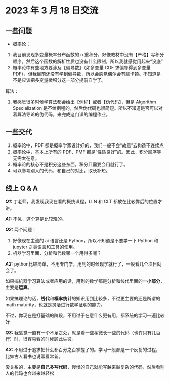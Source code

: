 # 2023 年 3 月 18 日交流

## 一些问题

- 概率论：

1. 我目前发现多变量概率分布函数的 n 重积分，好像教材中没有【严格】写积分顺序。然后这个函数的解析性质也没有什么限制，所以我就感觉用起来“没底”
2. 概率论中有些地方要涉及【偏导数】（如多变量 CDF 求偏导得到多变量 PDF），但我目前还没有学到偏导数，所以会感觉偶尔会有些卡顿。不知道是不是应该把多变量微积分这一部分提前自学了。

算法：

1. 我感觉很多时候学算法都会给出【例程】或者【伪代码】，但是 Algorithm Specialization 是不给例程的，然后伪代码也很简短。所以不知道是否可以对着算法导论的伪代码，来完成这门课的编程作业。

## 一些交代

1. 概率论中，PDF 都是概率学家设计好的，我们一般不会“故意”去构造不连续点
2. 概率论中，基本上所有的 PDF、PMF 都是“性质良好”的。因此，积分顺序等无需太在意。
3. 概率论的核心不是积分这些东西。积分只需要会用就行了。
4. 可以参考别人的代码，和自己的对比，取长补短。

## 线上 Q & A

***Q1:*** 丁老师，我发现我现在看的概统课程，LLN 和 CLT 都放在比较靠后的位置才讲。

***A1:*** 不急，这个算是比较难的。

***Q2:*** 两个问题：
1. 好像现在主流的 ai 语言还是 Python，所以不知道是不要学一下 Python 和 jupyter 之类语言和工具的使用。
2. 机器学习里面，分析和代数哪一个用得多呢？

***A2:*** python比较简单，不用专门学。用到的时候现学就行了，一般看几个项目就会了。

如果搞机器学习算法或者应用的话，用到的数学都是分析和线代里面的**一小部分**，主要是**运算**。

如果搞理论的话，**线代**和**概率统计**的知识用到比较多，不过更主要的还是所谓的math maturity，也就是灵活进行数学证明的能力。

不过，你现在是打基础的阶段，不用过于在意什么更有用，都系统的学习一遍比较好

***Q3:*** 我感觉一直有一个不足之处，就是看一些稍微长一些的代码（也许只有几百行）时，很容易看的时候顾此失彼。

***A3:*** 不用过于追求把什么都百分之百掌握了的。学习一般都是一个反复的过程，比如古人看书也说常看常新。

没关系的，主要是**自己多写代码**，慢慢的自己就能写越来越复杂的代码，然后看别人的代码也会越来越轻松